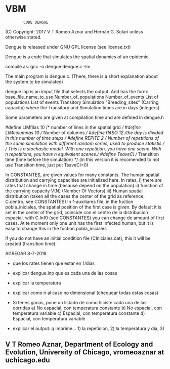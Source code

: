 # VBM
			CODE DENGUE

(C) Copyright: 2017 V T Romeo Aznar and Hernán G. Solari unless otherwise stated.

Dengue is released under GNU GPL license (see license.txt)

Dengue is a code that simulates the spatial dynamics of an epidemic.

compile as:
gcc -o dengue dengue.c -lm


The main program is dengue.c. (There, there is a short explanation about the system to be simulated)

dengue.inp is an imput file that selects the output. And has the form:
base_file_name_to_use
Number_of_populations Number_of_events
List of populations
List of events
Transitory Simulation "Breeding_sites" (Carring capacity)
where the Transitory and Simulation times are in days (integers).

Some parameters are given at compilation time and are defined in dengue.h

#define LIMfilas 10 /* number of lines in the spatial grid */
#define LIMcolumnas 10  /* Number of columns */
#define PASO 12 /*the day is divided in this number of time steps */
#define REPITE 2 /* Number of repetitions of the same simulation with different
	random series, used to produce statistis */ /* This is a stochastic model. With one repetition, you have one scene. With n repetitions, you have n equivalent scenes.*/
#define TsaveCI /* Transition time (time before the simulation) */ (in this version it is recomended to not use Transition time, just put TsaveCI=0)


In CONSTANTES, are given values for many constants. The human spatial distribution  and carrying capacities are initialized here.
In rates, i) there are rates that change in time (because depend on the population)
          ii) function of the carrying capacity V(N) (Number Of Vectors)
          iii)  Human spatial distribution (taken all the cases the center of the grid as reference, C.centro, see CONSTANTES)
In f-auxiliares file, in the fuction pobla_iniciales, the spatial position of the first case is given. By default it is set in the center of the grid, coincide con el centro de la distribucion espacial.
with C.Inf0 (see CONSTANTES) you can change de amount of first cases. At te moment only one unit has the first infected human, but it is easy to change this in the fuction pobla_iniciales

If you do not have an initial condition file (CIniciales.dat), this it will be created (transition time).

AGREGAR 8-7-2018
* que los rates tienen que estar en 1/dias
* explicar dengue.inp que es cada una de las cosas
* explicar la temperatura
* explicar como ir al caso no dimensional (chequear todas estas cosas)
* Si tenes ganas, pone un listado de como hiciste cada una de las corridas
 a) No espacial, con temperatura constante
 b) No espacial, con temperatura variable
 c) Espacial, con temperatura constante
 d) Espacial, con temperatura variable

* explicar el output: q imprime... 1) la repeticion, 2) la temperatura y dia, 3)


V T Romeo Aznar, Department of Ecology and Evolution, University of Chicago, vromeoaznar at uchicago.edu
-----------------------------------------------------------


